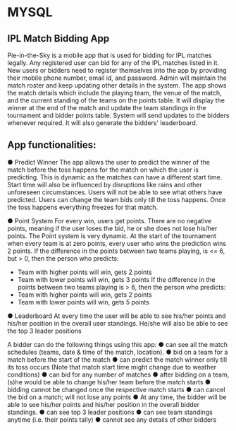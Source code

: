 # MYSQL

## IPL Match Bidding App

Pie-in-the-Sky is a mobile app that is used for bidding for IPL matches legally. Any registered user can bid for any of the IPL matches listed in it. New users or bidders need to register themselves into the app by providing their mobile phone number, email id, and password. Admin will maintain the match roster and keep updating other details in the system.
The app shows the match details which include the playing team, the venue of the match, and the current standing of the teams on the points table. It will display the winner at the end of the match and update the team standings in the tournament and bidder points table. System will send updates to the bidders whenever required. It will also generate the bidders' leaderboard.

## App functionalities:
●	Predict Winner
The app allows the user to predict the winner of the match before the toss happens for the match on which the user is predicting. This is dynamic as the matches can have a different start time. Start time will also be influenced by disruptions like rains and other unforeseen circumstances. Users will not be able to see what others have predicted. Users can change the team bids only till the toss happens. Once the toss happens everything freezes for that match.

●	Point System
For every win, users get points. There are no negative points, meaning if the user loses the bid, he or she does not lose his/her points. The Point system is very dynamic. 
At the start of the tournament when every team is at zero points, every user who wins the prediction wins 2 points.
If the difference in the points between two teams playing, is <= 6, but > 0, then the person who predicts: 
-	Team with higher points will win, gets 2 points 
-	Team with lower points will win, gets 3 points
If the difference in the points between two teams playing is > 6, then the person who predicts: 
-	Team with higher points will win, gets 2 points 
-	Team with lower points will win, gets 5 points

●	Leaderboard
At every time the user will be able to see his/her points and his/her position in the overall user standings. He/she will also be able to see the top 3 leader positions

A bidder can do the following things using this app:
●	can see all the match schedules (teams, date & time of the match, location). 
●	bid on a team for a match before the start of the match 
●	can predict the match winner only till its toss occurs (Note that match start time might change due to weather conditions)
●	can bid for any number of matches
●	after bidding on a team, (s)he would be able to change his/her team before the match starts
●	bidding cannot be changed once the respective match starts
●	can cancel the bid on a match; will not lose any points
●	At any time, the bidder will be able to see his/her points and his/her position in the overall bidder standings. 
●	can see top 3 leader positions
●	can see team standings anytime (i.e. their points tally)
●	cannot see any details of other bidders


